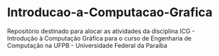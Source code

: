 # Introducao-a-Computacao-Grafica
Repositório destinado para alocar as atividades da disciplina ICG - Introdução à Computação Gráfica para o curso de Engenharia de Computação na UFPB - Universidade Federal da Paraíba
